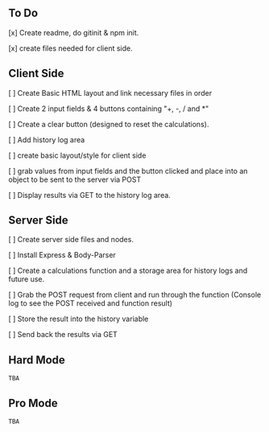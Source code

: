 ## To Do

[x] Create readme, do gitinit & npm init.

[x] create files needed for client side.

## Client Side

[ ] Create Basic HTML layout and link necessary files in order

[ ] Create 2 input fields & 4 buttons containing "+, -, / and *" 

[ ] Create a clear button (designed to reset the calculations).

[ ] Add history log area

[ ] create basic layout/style for client side

[ ] grab values from input fields and the button clicked and place into an object to be sent to the server via POST

[ ] Display results via GET to the history log area.  

## Server Side

[ ] Create server side files and nodes. 

[ ] Install Express & Body-Parser

[ ] Create a calculations function and a storage area for history logs and future use.

[ ] Grab the POST request from client and run through the function (Console log to see the POST received and function result)

[ ] Store the result into the history variable

[ ] Send back the results via GET

## Hard Mode

    TBA

## Pro Mode 

    TBA
